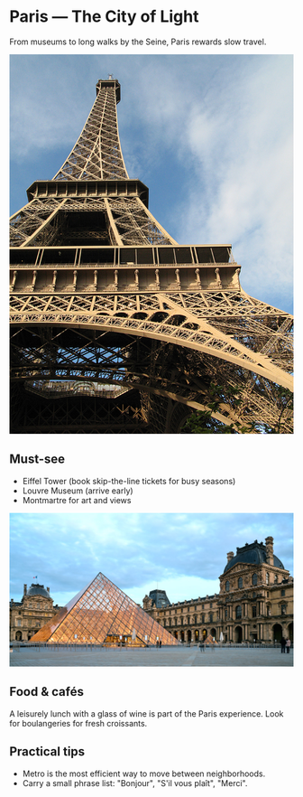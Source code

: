 # Paris — The City of Light

From museums to long walks by the Seine, Paris rewards slow travel.

![Eiffel Tower](/images/paris-eiffel.jpg)

## Must-see
- Eiffel Tower (book skip-the-line tickets for busy seasons)
- Louvre Museum (arrive early)
- Montmartre for art and views

![Louvre Pyramid](/images/paris-louvre.jpg)

## Food & cafés
A leisurely lunch with a glass of wine is part of the Paris experience.
Look for boulangeries for fresh croissants.

## Practical tips
- Metro is the most efficient way to move between neighborhoods.
- Carry a small phrase list: "Bonjour", "S'il vous plaît", "Merci".
